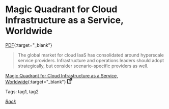 # Magic Quadrant for Cloud Infrastructure as a Service, Worldwide

[PDF](../../docs/gartner-mq-iaas-2018.pdf){:target="_blank"}

> The global market for cloud IaaS has consolidated around hyperscale service providers. Infrastructure and operations leaders should adopt strategically, but consider scenario-specific providers as well.

[Magic Quadrant for Cloud Infrastructure as a Service, Worldwide](https://www.gartner.com/doc/reprints?id=1-50WJ5CK&ct=180525&st=sb){:target="_blank"} ![external redirect](../../img/ext-redir.png)

Tags: tag1, tag2

[_Back_](../)
